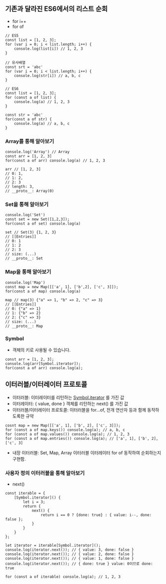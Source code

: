 ## 기존과 달라진 ES6에서의 리스트 순회

- for i++
- for of

```
// ES5
const list = [1, 2, 3];
for (var i = 0; i < list.length; i++) {
    console.log(list[i]) // 1, 2, 3
}

// 유사배열
const srt = 'abc'
for (var i = 0; i < list.length; i++) {
    console.log(str[i]) // a, b, c
}
```

```
// ES6
const list = [1, 2, 3];
for (const a of list) {
    console.log(a) // 1, 2, 3
}

const str = 'abc'
for(const a of str) {
    console.log(a) // a, b, c
}
```

### Array를 통해 알아보기

```
console.log('Array') // Array
const arr = [1, 2, 3]
for(const a of arr) console.log(a) // 1, 2, 3

arr // [1, 2, 3]
// 0: 1,
// 1: 2,
// 2: 3
// length: 3,
// __proto__: Array(0)
```

### Set을 통해 알아보기

```
console.log('Set')
const set = new Set([1,2,3]);
for(const a of set) console.log(a)

set // Set(3) {1, 2, 3}
// [[Entries]]
// 0: 1
// 1: 2
// 2: 3
// size: (...)
// __proto__: Set
```

### Map을 통해 알아보기

```
console.log('Map')
const map = new Map([['a', 1], ['b',2], ['c', 3]]);
for(const a of map) console.log(a)

map // map(3) {"a" => 1, "b" => 2, "c" => 3}
// [[Entries]]
// 0: {"a" => 1}
// 1: {"b" => 2}
// 2: {"c" => 3}
// size: (...)
// __proto__: Map
```

### Symbol

- 객체의 키로 사용될 수 있습니다.

```
const arr = [1, 2, 3];
console.log(arr[Symbol.iterator]);
for(const a of arr) console.log(a);
```

## 이터러블/이터레이터 프로토콜

- 이터러블: 이터레이터를 리턴하는 [Symbol.iterator]() 를 가진 값
- 이터레이터: { value, done } 객체를 리턴하는 next() 를 가진 값
- 이터러블/이터레이터 프로토콜: 이터러블을 for...of, 전개 연산자 등과 함께 동작하도록한 규약

```
cosnt map = new Map([['a', 1], ['b', 2], ['c', 3]]);
for (const a of map.keys()) console.log(a); // a, b, c
for (const a of map.values()) console.log(a); // 1, 2, 3
for (const a of map.entries()) console.log(a); // ['a', 1], ['b', 2], ['c', 3]
```

- 내장 이터러블: Set, Map, Array 이터러블 이터레이터 for of 동작하여 순회하는지 구현함.

### 사용자 정의 이터러블을 통해 알아보기

- next()

```
const iterable = {
    [Symbol.iterator]() {
        let i = 3;
        return {
            next() {
                return i == 0 ? {done: true} : { value: i--, done: false };
            }
        }
    }
};

let iterator = iterable[Symbol.iterator]();
console.log(iterator.next()); // { value: 3, done: false }
console.log(iterator.next()); // { value: 2, done: false }
console.log(iterator.next()); // { value: 1, done: false }
console.log(iterator.next()); // { done: true } value: 0이므로 done: true

for (const a of iterable) console.log(a); // 1, 2, 3
```
